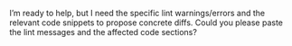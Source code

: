 I’m ready to help, but I need the specific lint warnings/errors and the relevant code snippets to propose concrete diffs. Could you please paste the lint messages and the affected code sections?